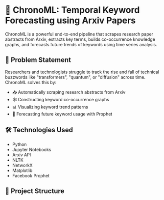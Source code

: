 # 📘 ChronoML: Temporal Keyword Forecasting using Arxiv Papers

ChronoML is a powerful end-to-end pipeline that scrapes research paper abstracts from Arxiv, extracts key terms, builds co-occurrence knowledge graphs, and forecasts future trends of keywords using time series analysis.

## 🧠 Problem Statement

Researchers and technologists struggle to track the rise and fall of technical buzzwords like "transformers", "quantum", or "diffusion" across time. ChronoML solves this by:

- 📥 Automatically scraping research abstracts from Arxiv  
- 🕸️ Constructing keyword co-occurrence graphs  
- 📊 Visualizing keyword trend patterns  
- 🔮 Forecasting future keyword usage with Prophet

## 🛠️ Technologies Used

- Python  
- Jupyter Notebooks  
- Arxiv API  
- NLTK  
- NetworkX  
- Matplotlib  
- Facebook Prophet

## 📁 Project Structure

